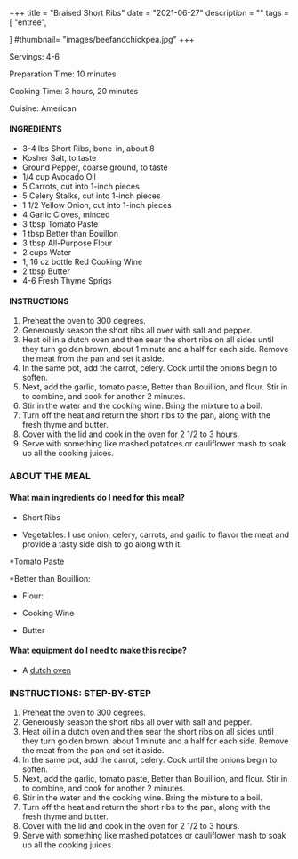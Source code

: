 +++
title = "Braised Short Ribs"
date = "2021-06-27"
description = ""
tags = [
    "entree",
   
]
#thumbnail= "images/beefandchickpea.jpg"
+++

Servings: 4-6 <!--more-->

Preparation Time: 10 minutes 

Cooking Time: 3 hours, 20 minutes 

Cuisine: American 

#### INGREDIENTS 

* 3-4 lbs Short Ribs, bone-in, about 8 
* Kosher Salt, to taste
* Ground Pepper, coarse ground, to taste 
* 1/4 cup Avocado Oil 
* 5 Carrots, cut into 1-inch pieces 
* 5 Celery Stalks, cut into 1-inch pieces 
* 1 1/2 Yellow Onion, cut into 1-inch pieces 
* 4 Garlic Cloves, minced 
* 3 tbsp Tomato Paste 
* 1 tbsp Better than Bouillon 
* 3 tbsp All-Purpose Flour  
* 2 cups Water 
* 1, 16 oz bottle Red Cooking Wine
* 2 tbsp Butter 
* 4-6 Fresh Thyme Sprigs 

#### INSTRUCTIONS

1. Preheat the oven to 300 degrees. 
2. Generously season the short ribs all over with salt and pepper. 
3. Heat oil in a dutch oven and then sear the short ribs on all sides until they turn golden brown, about 1 minute and a half for each side. Remove the meat from the pan and set it aside. 
4. In the same pot, add the carrot, celery. Cook until the onions begin to soften. 
5. Next, add the garlic, tomato paste, Better than Bouillion, and flour. Stir in to combine, and cook for another 2 minutes. 
6. Stir in the water and the cooking wine. Bring the mixture to a boil. 
7. Turn off the heat and return the short ribs to the pan, along with the fresh thyme and butter. 
8. Cover with the lid and cook in the oven for 2 1/2 to 3 hours. 
9. Serve with something like mashed potatoes or cauliflower mash to soak up all the cooking juices.  
 
### ABOUT THE MEAL

#### What main ingredients do I need for this meal?

* Short Ribs 

* Vegetables: I use onion, celery, carrots, and garlic to flavor the meat and provide a tasty side dish to go along with it. 

*Tomato Paste 

*Better than Bouillion: 

* Flour: 

* Cooking Wine

* Butter 


#### What equipment do I need to make this recipe?

* A [dutch oven](https://amzn.to/3A3ZcjM) 

### INSTRUCTIONS: STEP-BY-STEP 

1. Preheat the oven to 300 degrees. 
2. Generously season the short ribs all over with salt and pepper. 
3. Heat oil in a dutch oven and then sear the short ribs on all sides until they turn golden brown, about 1 minute and a half for each side. Remove the meat from the pan and set it aside. 
4. In the same pot, add the carrot, celery. Cook until the onions begin to soften. 
5. Next, add the garlic, tomato paste, Better than Bouillion, and flour. Stir in to combine, and cook for another 2 minutes. 
6. Stir in the water and the cooking wine. Bring the mixture to a boil. 
7. Turn off the heat and return the short ribs to the pan, along with the fresh thyme and butter. 
8. Cover with the lid and cook in the oven for 2 1/2 to 3 hours. 
9. Serve with something like mashed potatoes or cauliflower mash to soak up all the cooking juices.  
